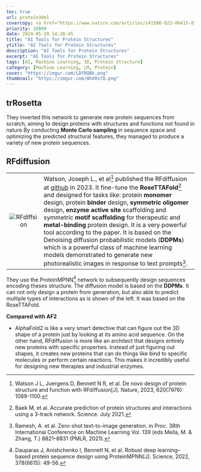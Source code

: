 ```yaml
---
toc: true
url: protein3dml
covercopy: <a href="https://www.nature.com/articles/s41586-023-06415-8">© Joseph L. Watson</a>
priority: 10000
date: 2024-05-29 14:28:45
title: "AI Tools for Protein Structures"
ytitle: "AI Tools for Protein Structures"
description: "AI Tools for Protein Structures"
excerpt: "AI Tools for Protein Structures"
tags: [AI, Machine Learning, 3D, Protein Structure]
category: [Machine Learning, LM, Protein]
cover: "https://imgur.com/LDfRQBk.png"
thumbnail: "https://imgur.com/WhX0s7Q.png"
---
```



## trRosetta

[^Anishchenko_I_2021]: Anishchenko I, Pellock S J, Chidyausiku T M, et al. De novo protein design by deep network hallucination[J]. Nature, 2021, 600(7889): 547-552.

They inverted this network to generate new protein sequences from scratch, aiming to design proteins with structures and functions not found in nature.By conducting **Monte Carlo sampling** in sequence space and optimizing the predicted structural features, they managed to produce a variety of new protein sequences.

## RFdiffusion

|||
|:-:|:-|
|![RFdiffsion](https://imgur.com/iCXildL.png)|Watson, Joseph L., et al[^Watson_J_2023] published the RFdiffusion at [github](https://github.com/RosettaCommons/RFdiffusion) in 2023. It fine-tune the **RoseTTAFold**[^Baek_M_2021] and designed for tasks like: protein **monomer** design, protein **binder** design, **symmetric oligomer** design, **enzyme active site** scaffolding and symmetric **motif scaffolding** for therapeutic and **metal-binding** protein design. It is a very powerful tool according to the paper. It is based on the Denoising diffusion probabilistic models (**DDPMs**) which is a powerful class of machine learning models demonstrated to generate new photorealistic images in response to text prompts[^Ramesh_A_2021].|


They use the ProteinMPNN[^Dauparas_J_2022] network to subsequently design sequences encoding theses structure. The diffusion model is based on the **DDPMs**. It can not only design a protein from generation, but also able to predict multiple types of interactions as is shown of the left. It was based on the RoseTTAFold.

**Compared with AF2**
- AlphaFold2 is like a very smart detective that can figure out the 3D shape of a protein just by looking at its amino acid sequence. On the other hand, RFdiffusion is more like an architect that designs entirely new proteins with specific properties. Instead of just figuring out shapes, it creates new proteins that can do things like bind to specific molecules or perform certain reactions. This makes it incredibly useful for designing new therapies and industrial enzymes.


[^Watson_J_2023]: Watson J L, Juergens D, Bennett N R, et al. De novo design of protein structure and function with RFdiffusion[J]. Nature, 2023, 620(7976): 1089-1100.
[^Ramesh_A_2021]: Ramesh, A. et al. Zero-shot text-to-image generation. in Proc. 38th International Conference on Machine Learning Vol. 139 (eds Meila, M. & Zhang, T.) 8821–8831 (PMLR, 2021).
[^Baek_M_2021]: Baek M, et al. Accurate prediction of protein structures and interactions using a 3-track network. Science. July 2021.
[^Dauparas_J_2022]: Dauparas J, Anishchenko I, Bennett N, et al. Robust deep learning–based protein sequence design using ProteinMPNN[J]. Science, 2022, 378(6615): 49-56.

<style>
pre {
  background-color:#38393d;
  color: #5fd381;
}
</style>
